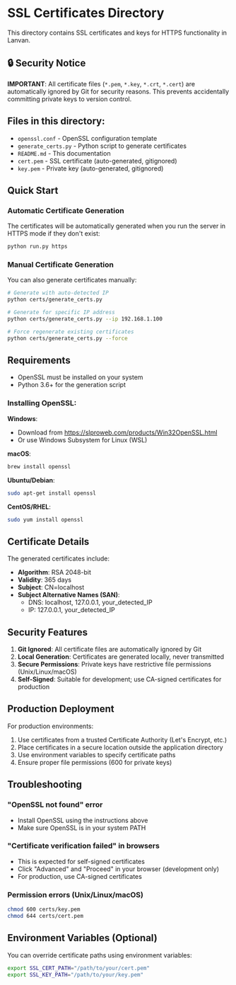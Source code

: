 # SSL Certificates Directory

This directory contains SSL certificates and keys for HTTPS functionality in Lanvan.

## 🔒 Security Notice

**IMPORTANT**: All certificate files (`*.pem`, `*.key`, `*.crt`, `*.cert`) are automatically ignored by Git for security reasons. This prevents accidentally committing private keys to version control.

## Files in this directory:

- `openssl.conf` - OpenSSL configuration template
- `generate_certs.py` - Python script to generate certificates
- `README.md` - This documentation
- `cert.pem` - SSL certificate (auto-generated, gitignored)
- `key.pem` - Private key (auto-generated, gitignored)

## Quick Start

### Automatic Certificate Generation
The certificates will be automatically generated when you run the server in HTTPS mode if they don't exist:

```bash
python run.py https
```

### Manual Certificate Generation
You can also generate certificates manually:

```bash
# Generate with auto-detected IP
python certs/generate_certs.py

# Generate for specific IP address
python certs/generate_certs.py --ip 192.168.1.100

# Force regenerate existing certificates
python certs/generate_certs.py --force
```

## Requirements

- OpenSSL must be installed on your system
- Python 3.6+ for the generation script

### Installing OpenSSL:

**Windows**: 
- Download from https://slproweb.com/products/Win32OpenSSL.html
- Or use Windows Subsystem for Linux (WSL)

**macOS**: 
```bash
brew install openssl
```

**Ubuntu/Debian**: 
```bash
sudo apt-get install openssl
```

**CentOS/RHEL**: 
```bash
sudo yum install openssl
```

## Certificate Details

The generated certificates include:
- **Algorithm**: RSA 2048-bit
- **Validity**: 365 days
- **Subject**: CN=localhost
- **Subject Alternative Names (SAN)**:
  - DNS: localhost, 127.0.0.1, your_detected_IP
  - IP: 127.0.0.1, your_detected_IP

## Security Features

1. **Git Ignored**: All certificate files are automatically ignored by Git
2. **Local Generation**: Certificates are generated locally, never transmitted
3. **Secure Permissions**: Private keys have restrictive file permissions (Unix/Linux/macOS)
4. **Self-Signed**: Suitable for development; use CA-signed certificates for production

## Production Deployment

For production environments:
1. Use certificates from a trusted Certificate Authority (Let's Encrypt, etc.)
2. Place certificates in a secure location outside the application directory
3. Use environment variables to specify certificate paths
4. Ensure proper file permissions (600 for private keys)

## Troubleshooting

### "OpenSSL not found" error
- Install OpenSSL using the instructions above
- Make sure OpenSSL is in your system PATH

### "Certificate verification failed" in browsers
- This is expected for self-signed certificates
- Click "Advanced" and "Proceed" in your browser (development only)
- For production, use CA-signed certificates

### Permission errors (Unix/Linux/macOS)
```bash
chmod 600 certs/key.pem
chmod 644 certs/cert.pem
```

## Environment Variables (Optional)

You can override certificate paths using environment variables:

```bash
export SSL_CERT_PATH="/path/to/your/cert.pem"
export SSL_KEY_PATH="/path/to/your/key.pem"
```
